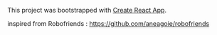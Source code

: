 
This project was bootstrapped with [Create React App](https://github.com/facebook/create-react-app).

inspired from Robofriends : https://github.com/aneagoie/robofriends
